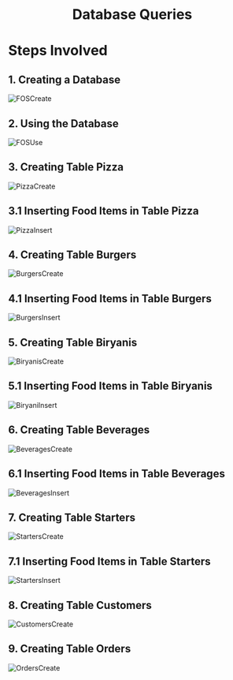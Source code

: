 <h1 align="center">Database Queries</h1> 

<h1>Steps Involved</h1>

<h2>1. Creating a Database</h2>

![FOSCreate](https://github.com/Roopak2498/Four-Clouds-Kitchen-Project/assets/114271093/d440c8a3-c0ce-4162-9063-a4526c58ef48)


<h2>2. Using the Database</h2>

![FOSUse](https://github.com/Roopak2498/Four-Clouds-Kitchen-Project/assets/114271093/aa24ab0c-2afb-4b9d-8a21-e257db59ee02)


<h2>3. Creating Table Pizza</h2>

![PizzaCreate](https://github.com/Roopak2498/Four-Clouds-Kitchen-Project/assets/114271093/48661659-9c3b-44e4-a092-c6f4f0f49682)


<h2>3.1 Inserting Food Items in Table Pizza</h2>

![PizzaInsert](https://github.com/Roopak2498/Four-Clouds-Kitchen-Project/assets/114271093/7724e159-3e44-483c-b2a7-9f688f32bad6)


<h2>4. Creating Table Burgers</h2>

![BurgersCreate](https://github.com/Roopak2498/Four-Clouds-Kitchen-Project/assets/114271093/9e558cd0-6d45-412f-a3c8-515075f55599)


<h2>4.1 Inserting Food Items in Table Burgers</h2>

![BurgersInsert](https://github.com/Roopak2498/Four-Clouds-Kitchen-Project/assets/114271093/e7f0b4c3-7884-4af3-9ae0-a3df50fe7ad8)


<h2>5. Creating Table Biryanis</h2>

![BiryanisCreate](https://github.com/Roopak2498/Four-Clouds-Kitchen-Project/assets/114271093/d36b428e-4ffa-4f24-9c51-f97acc164e0c)


<h2>5.1 Inserting Food Items in Table Biryanis</h2>

![BiryaniInsert](https://github.com/Roopak2498/Four-Clouds-Kitchen-Project/assets/114271093/1226ea35-e994-43de-8bab-66339ac631d9)


<h2>6. Creating Table Beverages</h2>

![BeveragesCreate](https://github.com/Roopak2498/Four-Clouds-Kitchen-Project/assets/114271093/d4e2cbe8-a4e4-4c19-9120-26756d47527f)


<h2>6.1 Inserting Food Items in Table Beverages</h2>

![BeveragesInsert](https://github.com/Roopak2498/Four-Clouds-Kitchen-Project/assets/114271093/9312752f-00b0-41fb-9afc-5f9d2cb3be08)


<h2>7. Creating Table Starters</h2>

![StartersCreate](https://github.com/Roopak2498/Four-Clouds-Kitchen-Project/assets/114271093/874c3e6a-fd4d-4e4a-b290-e8b5fb068499)


<h2>7.1 Inserting Food Items in Table Starters</h2>

![StartersInsert](https://github.com/Roopak2498/Four-Clouds-Kitchen-Project/assets/114271093/10714386-e025-4b11-a049-1256dfbb4b6f)


<h2>8. Creating Table Customers</h2>

![CustomersCreate](https://github.com/Roopak2498/Four-Clouds-Kitchen-Project/assets/114271093/d712ff8e-f30d-4717-a714-4206e21289c5)


<h2>9. Creating Table Orders</h2>

![OrdersCreate](https://github.com/Roopak2498/Four-Clouds-Kitchen-Project/assets/114271093/f4cec076-3211-4d94-8423-361be9ef74b9)






